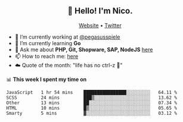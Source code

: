 <h2 align="center">👋 Hello! I'm Nico.</h2>
<p align="center">
  <a href="https://gruselhaus.com">Website</a> •
  <a href="https://twitter.com/NicoFinkernagel">Twitter</a>
</p>


- 🔭 I’m currently working at [@pegasusspiele](https://github.com/pegasusspiele)
- 🌱 I’m currently learning **Go**
- 💬 Ask me about **PHP, Git, Shopware, SAP, NodeJS** [here](https://github.com/gruselhaus/gruselhaus/issues)
- 📫 How to reach me: [here](https://github.com/gruselhaus/gruselhaus/issues)
- ☁️ Quote of the month: "life has no ctrl-z 🌴"

📊 **This week I spent my time on**
<!--START_SECTION:waka-->
```text
JavaScript   1 hr 54 mins    ████████████████░░░░░░░░░   64.11 % 
SCSS         24 mins         ███▒░░░░░░░░░░░░░░░░░░░░░   13.62 % 
Other        13 mins         ██░░░░░░░░░░░░░░░░░░░░░░░   07.34 % 
HTML         10 mins         █▒░░░░░░░░░░░░░░░░░░░░░░░   05.65 % 
Smarty       5 mins          ▓░░░░░░░░░░░░░░░░░░░░░░░░   03.12 % 
```
<!--END_SECTION:waka-->

